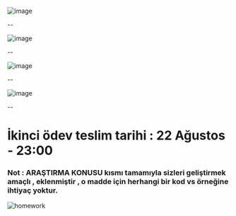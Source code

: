 ![image](./src/main/resources/image/Course.PNG)

--

![image](./src/main/resources/image/PermanentInstructor.PNG)

--

![image](./src/main/resources/image/Student.PNG)

--

![image](./src/main/resources/image/VisitingResearcher.PNG)

--

# İkinci ödev teslim tarihi : 22 Ağustos - 23:00
### Not : ARAŞTIRMA KONUSU kısmı tamamıyla sizleri geliştirmek amaçlı , eklenmiştir , o madde için herhangi bir kod vs örneğine ihtiyaç yoktur.

![homework](https://user-images.githubusercontent.com/45206582/129493929-01f3b3a7-793f-4057-959a-ac5fb05ad8a8.png)
